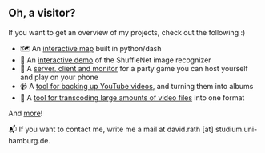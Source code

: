 ## Oh, a visitor?
If you want to get an overview of my projects, check out the following :)
- 🗺️ An [interactive map](https://map.skynet.coypu.org/) built in python/dash
- 🤖 An [interactive demo](https://github.com/DavidBlavid/ShufflenetDemo) of the ShuffleNet image recognizer 
- 📱 A [server, client and monitor](https://github.com/DavidBlavid/mobile-participation) for a party game you can host yourself and play on your phone
- 📹 A [tool for backing up YouTube videos](https://github.com/DavidBlavid/YoutubeArchiver), and turning them into albums
- 🔄️ A [tool for transcoding large amounts of video files](https://github.com/DavidBlavid/media-transcoder) into one format

And [more](https://github.com/DavidBlavid?tab=repositories)!

📬 If you want to contact me, write me a mail at david.rath [at] studium.uni-hamburg.de.
